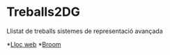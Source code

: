 # Treballs2DG
Llistat de treballs sistemes de representació avançada

*[Lloc web](https://mariamartineze.github.io/lloc-web/)
*[Broom](https://mariamartineze.github.io/Broom/)
